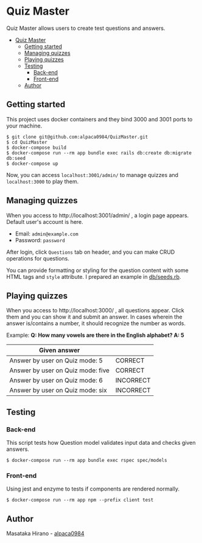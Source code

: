 # Quiz Master

Quiz Master allows users to create test questions and answers.

- [Quiz Master](#quiz-master)
  - [Getting started](#getting-started)
  - [Managing quizzes](#managing-quizzes)
  - [Playing quizzes](#playing-quizzes)
  - [Testing](#testing)
    - [Back-end](#back-end)
    - [Front-end](#front-end)
  - [Author](#author)

## Getting started

This project uses docker containers and they bind 3000 and 3001 ports to your machine.
```
$ git clone git@github.com:alpaca0984/QuizMaster.git
$ cd QuizMaster
$ docker-compose build
$ docker-compose run --rm app bundle exec rails db:create db:migrate db:seed
$ docker-compose up
```
Now, you can access `localhost:3001/admin/` to manage quizzes and `localhost:3000` to play them.

## Managing quizzes

When you access to http://localhost:3001/admin/ , a login page appears. Default user's account is here.
- Email: `admin@example.com`
- Password: `password`

After login, click `Questions` tab on header, and you can make CRUD operations for questions.

You can provide formatting or styling for the question content with some HTML tags and `style` attribute.
I prepared an example in [db/seeds.rb](https://github.com/alpaca0984/QuizMaster/blob/master/db/seeds.rb#L14).

## Playing quizzes

When you access to http://localhost:3000/ , all questions appear. Click them and you can show it and submit an answer. In cases wherein the answer is/contains a number, it should recognize the number as words.

Example: __Q: How many vowels are there in the English alphabet? A: 5__

| Given answer                                               |           |
|------------------------------------------------------------|-----------|
| Answer by user on Quiz mode: 5                             | CORRECT   |
| Answer by user on Quiz mode: five                          | CORRECT   |
| Answer by user on Quiz mode: 6                             | INCORRECT |
| Answer by user on Quiz mode: six                           | INCORRECT |

## Testing

### Back-end

This script tests how Question model validates input data and checks given answers.
```
$ docker-compose run --rm app bundle exec rspec spec/models
```

### Front-end

Using jest and enzyme to tests if components are rendered normally.
```
$ docker-compose run --rm app npm --prefix client test
```

## Author

Masataka Hirano - [alpaca0984](https://github.com/alpaca0984)
